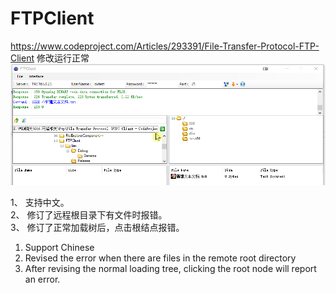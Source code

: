 # FTPClient
https://www.codeproject.com/Articles/293391/File-Transfer-Protocol-FTP-Client 修改运行正常
![image](https://raw.githubusercontent.com/goldarch/FTPClient/main/FTPClientWORKING%EF%BC%88Debugging%20is%20normal%EF%BC%89.png)  

1、	支持中文。    
2、	修订了远程根目录下有文件时报错。    
3、	修订了正常加载树后，点击根结点报错。     
1. Support Chinese 
2. Revised the error when there are files in the remote root directory 
3. After revising the normal loading tree, clicking the root node will report an error. 
